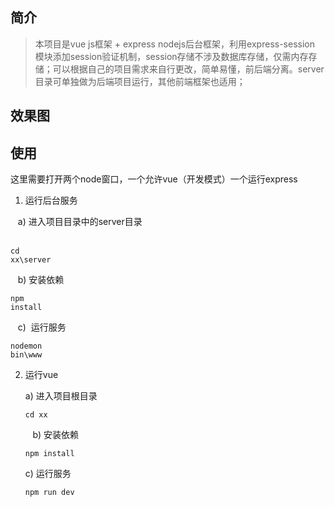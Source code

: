 ## 简介
>本项目是vue js框架 + express nodejs后台框架，利用express-session 模块添加session验证机制，session存储不涉及数据库存储，仅需内存存储；可以根据自己的项目需求来自行更改，简单易懂，前后端分离。server目录可单独做为后端项目运行，其他前端框架也适用；

## 效果图
  



## 使用
  这里需要打开两个node窗口，一个允许vue（开发模式）一个运行express

1.	运行后台服务

    a)	进入项目目录中的server目录  <br />
          <pre><code>cd xx\server</code></pre>
    b)  安装依赖<br />
        <pre><code>npm install</code></pre>
    c)  运行服务<br />
        <pre><code>nodemon bin\www</code></pre>

2.	运行vue

    a)	进入项目根目录<br />
        <pre><code>cd  xx</code></pre>
    b)	安装依赖<br />
        <pre><code>npm install</code></pre>
    c)	运行服务<br />
        <pre><code>npm run dev</code></pre>
